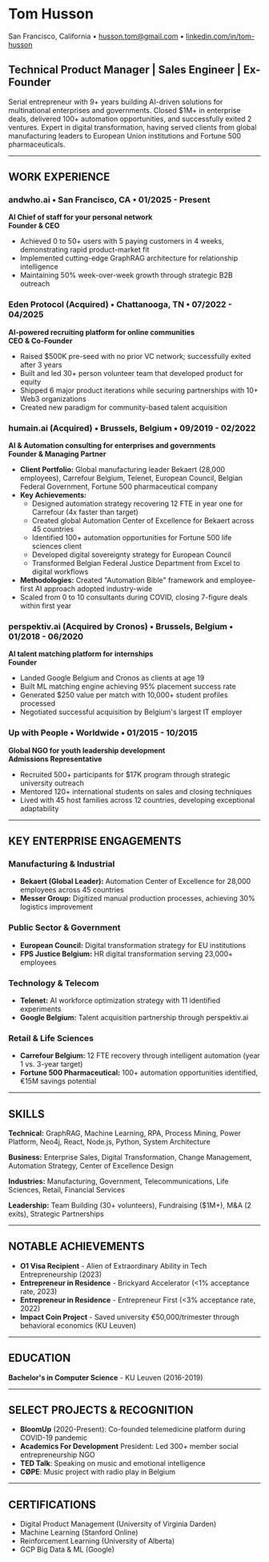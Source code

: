 # Tom Husson

San Francisco, California • husson.tom@gmail.com • [linkedin.com/in/tom-husson](https://linkedin.com/in/tom-husson)

## Technical Product Manager | Sales Engineer | Ex-Founder

Serial entrepreneur with 9+ years building AI-driven solutions for multinational enterprises and governments. Closed $1M+ in enterprise deals, delivered 100+ automation opportunities, and successfully exited 2 ventures. Expert in digital transformation, having served clients from global manufacturing leaders to European Union institutions and Fortune 500 pharmaceuticals.

---

## WORK EXPERIENCE

### andwho.ai • San Francisco, CA • 01/2025 - Present

**AI Chief of staff for your personal network**  
**Founder & CEO**

- Achieved 0 to 50+ users with 5 paying customers in 4 weeks, demonstrating rapid product-market fit
- Implemented cutting-edge GraphRAG architecture for relationship intelligence
- Maintaining 50% week-over-week growth through strategic B2B outreach

### Eden Protocol (Acquired) • Chattanooga, TN • 07/2022 - 04/2025

**AI-powered recruiting platform for online communities**  
**CEO & Co-Founder**

- Raised $500K pre-seed with no prior VC network; successfully exited after 3 years
- Built and led 30+ person volunteer team that developed product for equity
- Shipped 6 major product iterations while securing partnerships with 10+ Web3 organizations
- Created new paradigm for community-based talent acquisition

### humain.ai (Acquired) • Brussels, Belgium • 09/2019 - 02/2022

**AI & Automation consulting for enterprises and governments**  
**Founder & Managing Partner**

- **Client Portfolio:** Global manufacturing leader Bekaert (28,000 employees), Carrefour Belgium, Telenet, European Council, Belgian Federal Government, Fortune 500 pharmaceutical company
- **Key Achievements:**
  - Designed automation strategy recovering 12 FTE in year one for Carrefour (4x faster than target)
  - Created global Automation Center of Excellence for Bekaert across 45 countries
  - Identified 100+ automation opportunities for Fortune 500 life sciences client
  - Developed digital sovereignty strategy for European Council
  - Transformed Belgian Federal Justice Department from Excel to digital workflows
- **Methodologies:** Created "Automation Bible" framework and employee-first AI approach adopted industry-wide
- Scaled from 0 to 10 consultants during COVID, closing 7-figure deals within first year

### perspektiv.ai (Acquired by Cronos) • Brussels, Belgium • 01/2018 - 06/2020

**AI talent matching platform for internships**  
**Founder**

- Landed Google Belgium and Cronos as clients at age 19
- Built ML matching engine achieving 95% placement success rate
- Generated $250 value per match with 10,000+ student profiles processed
- Negotiated successful acquisition by Belgium's largest IT employer

### Up with People • Worldwide • 01/2015 - 10/2015

**Global NGO for youth leadership development**  
**Admissions Representative**

- Recruited 500+ participants for $17K program through strategic university outreach
- Mentored 120+ international students on sales and closing techniques
- Lived with 45 host families across 12 countries, developing exceptional adaptability

---

## KEY ENTERPRISE ENGAGEMENTS

### Manufacturing & Industrial
- **Bekaert (Global Leader):** Automation Center of Excellence for 28,000 employees across 45 countries
- **Messer Group:** Digitized manual production processes, achieving 30% logistics improvement

### Public Sector & Government
- **European Council:** Digital transformation strategy for EU institutions
- **FPS Justice Belgium:** HR digital transformation serving 23,000+ employees

### Technology & Telecom
- **Telenet:** AI workforce optimization strategy with 11 identified experiments
- **Google Belgium:** Talent acquisition partnership through perspektiv.ai

### Retail & Life Sciences
- **Carrefour Belgium:** 12 FTE recovery through intelligent automation (year 1 vs. 3-year target)
- **Fortune 500 Pharmaceutical:** 100+ automation opportunities identified, €15M savings potential

---

## SKILLS

**Technical:** GraphRAG, Machine Learning, RPA, Process Mining, Power Platform, Neo4j, React, Node.js, Python, System Architecture

**Business:** Enterprise Sales, Digital Transformation, Change Management, Automation Strategy, Center of Excellence Design

**Industries:** Manufacturing, Government, Telecommunications, Life Sciences, Retail, Financial Services

**Leadership:** Team Building (30+ volunteers), Fundraising ($1M+), M&A (2 exits), Strategic Partnerships

---

## NOTABLE ACHIEVEMENTS

- **O1 Visa Recipient** - Alien of Extraordinary Ability in Tech Entrepreneurship (2023)
- **Entrepreneur in Residence** - Brickyard Accelerator (<1% acceptance rate, 2023)
- **Entrepreneur in Residence** - Entrepreneur First (<3% acceptance rate, 2022)
- **Impact Coin Project** - Saved university €50,000/trimester through behavioral economics (KU Leuven)

---

## EDUCATION

**Bachelor's in Computer Science** - KU Leuven (2016-2019)

---

## SELECT PROJECTS & RECOGNITION

- **BloomUp** (2020-Present): Co-founded telemedicine platform during COVID-19 pandemic
- **Academics For Development** President: Led 300+ member social entrepreneurship NGO
- **TED Talk**: Speaking on music and emotional intelligence
- **CØPE**: Music project with radio play in Belgium

---

## CERTIFICATIONS

- Digital Product Management (University of Virginia Darden)
- Machine Learning (Stanford Online)
- Reinforcement Learning (University of Alberta)
- GCP Big Data & ML (Google)